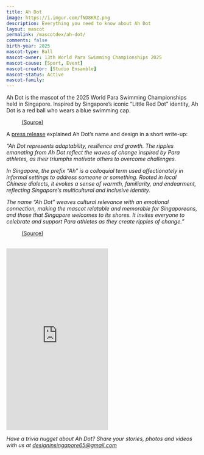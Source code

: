 ```yaml
---
title: Ah Dot
image: https://i.imgur.com/fND8KRZ.png
description: Everything you need to know about Ah Dot
layout: mascot
permalink: /mascotdex/ah-dot/
comments: false
birth-year: 2025
mascot-type: Ball
mascot-owner: 13th World Para Swimming Championships 2025
mascot-cause: [Sport, Event]
mascot-creator: [Studio Ensamble]
mascot-status: Active
mascot-family: 
---
```


Ah Dot is the mascot of the 2025 World Para Swimming Championships held in Singapore. Inspired by Singapore’s iconic “Little Red Dot” identity, Ah Dot is a red ball who wears a blue swimming cap. 

<figure>
<img src="https://i.imgur.com/SehuFFE.jpg" alt="">
<figcaption><a href="https://www.facebook.com/paraswimming/posts/say-hello-to-our-singapore2025-world-championships-mascot-ah-dot-inspired-by-sin/1071264151706975/ " target="_blank">(Source)</a></figcaption>
</figure>

A <a href="https://sdsc.org.sg/media-release-singapore-2025-world-para-swimming-championships-logo-and-mascot-inspired-by-little-red-dot/" target="_blank">press release</a> explained Ah Dot’s name and design in a short write-up:

<i>“Ah Dot represents adaptability, resilience and growth. The ripples emanating from Ah Dot reflect the waves of change inspired by Para athletes, as their triumphs motivate others to overcome challenges.

In Singapore, the prefix “Ah” is a colloquial term used affectionately in informal settings to address someone or something. Rooted in local Chinese dialects, it evokes a sense of warmth, familiarity, and endearment, reflecting Singapore’s multicultural and inclusive identity.

The name “Ah Dot” weaves cultural relevance with an emotional connection, making the mascot relatable and memorable for Singaporeans, and those that Singapore welcomes to its shores. It invites everyone to celebrate and support Para athletes as they create ripples of change.”
</i>

<figure>
<img src="https://i.imgur.com/DhonPJa.jpg" alt="">
<figcaption><a href="https://sdsc.org.sg/media-release-singapore-2025-world-para-swimming-championships-logo-and-mascot-inspired-by-little-red-dot/" target="_blank">(Source)</a></figcaption>
</figure>

<br>

<div class="video-responsive"><iframe src="https://www.facebook.com/plugins/video.php?height=476&href=https%3A%2F%2Fwww.facebook.com%2FSingaporeDisabilitySportsCouncil%2Fvideos%2F1804742857030936%2F&show_text=false&width=267&t=0" width="267" height="476" style="border:none;overflow:hidden" scrolling="no" frameborder="0" allowfullscreen="true" allow="autoplay; clipboard-write; encrypted-media; picture-in-picture; web-share" allowFullScreen="true"></iframe></div>

<i>Have a trivia nugget about Ah Dot? Share your stories, photos and videos with us at designinsingapore65@gmail.com </i>
